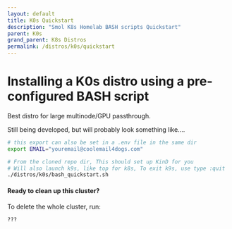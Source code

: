 ```yaml
---
layout: default
title: K0s Quickstart
description: "Smol K8s Homelab BASH scripts Quickstart"
parent: K0s
grand_parent: K8s Distros
permalink: /distros/k0s/quickstart
---
```


# Installing a K0s distro using a pre-configured BASH script

Best distro for large multinode/GPU passthrough.

Still being developed, but will probably look something like....

```bash
# this export can also be set in a .env file in the same dir
export EMAIL="youremail@coolemail4dogs.com"

# From the cloned repo dir, This should set up KinD for you
# Will also launch k9s, like top for k8s, To exit k9s, use type :quit
./distros/k0s/bash_quickstart.sh
```

#### Ready to clean up this cluster?
To delete the whole cluster, run:

```bash
???
```
